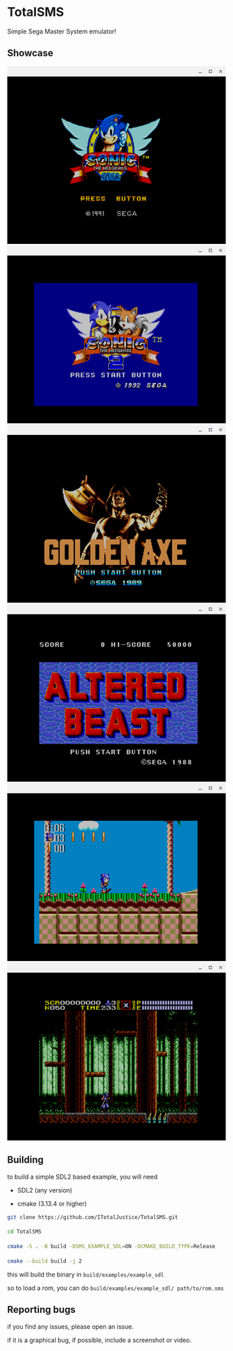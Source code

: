 # TotalSMS

Simple Sega Master System emulator!

## Showcase

![Img](res/Screenshot_2021-06-22_20.44.24.png)
![Img](res/Screenshot_2021-06-22_20.45.17.png)
![Img](res/Screenshot_2021-06-22_20.45.41.png)
![Img](res/Screenshot_2021-06-22_20.46.31.png)
![Img](res/Screenshot_2021-06-22_20.47.21.png)
![Img](res/Screenshot_2021-06-22_20.51.02.png)

## Building

to build a simple SDL2 based example, you will need

- SDL2 (any version)

- cmake (3.13.4 or higher)

```sh
git clone https://github.com/ITotalJustice/TotalSMS.git

cd TotalSMS

cmake -S . -B build -DSMS_EXAMPLE_SDL=ON -DCMAKE_BUILD_TYPE=Release

cmake --build build -j 2
```
this will build the binary in `build/examples/example_sdl`

so to load a rom, you can do `build/examples/example_sdl/ path/to/rom.sms`

## Reporting bugs

if you find any issues, please open an issue.

if it is a graphical bug, if possible, include a screenshot or video.
